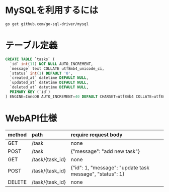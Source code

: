 
# MySQLを利用するには
```
go get github.com/go-sql-driver/mysql
```

# テーブル定義
```sql
CREATE TABLE `tasks` (
  `id` int(11) NOT NULL AUTO_INCREMENT,
  `message` text COLLATE utf8mb4_unicode_ci,
  `status` int(1) DEFAULT '0',
  `created_at` datetime DEFAULT NULL,
  `updated_at` datetime DEFAULT NULL,
  `deleted_at` datetime DEFAULT NULL,
  PRIMARY KEY (`id`)
) ENGINE=InnoDB AUTO_INCREMENT=40 DEFAULT CHARSET=utf8mb4 COLLATE=utf8mb4_unicode_ci;
```

# WebAPI仕様

|method|path|require request body|
|:--|:--|:--|
|GET|/task|none|
|POST|/task|{"message": "add new task"}|
|GET|/task/{task_id}|none|
|POST|/task/{task_id}|{"id": 1, "message": "update task message", "status": 1}|
|DELETE|/task/{task_id}|none|
